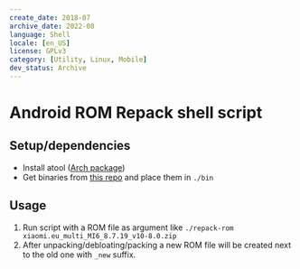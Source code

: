 ```yaml
---
create_date: 2018-07
archive_date: 2022-08
language: Shell
locale: [en_US]
license: GPLv3
category: [Utility, Linux, Mobile]
dev_status: Archive
---
```


# Android ROM Repack shell script

## Setup/dependencies

- Install atool ([Arch package](https://archlinux.org/packages/community/any/atool/))
- Get binaries from [this repo](https://github.com/rkhat2/android-rom-repacker) and place them in `./bin`

## Usage
1. Run script with a ROM file as argument like `./repack-rom xiaomi.eu_multi_MI6_8.7.19_v10-8.0.zip`
2. After unpacking/debloating/packing a new ROM file will be created next to the old one with `_new` suffix.
